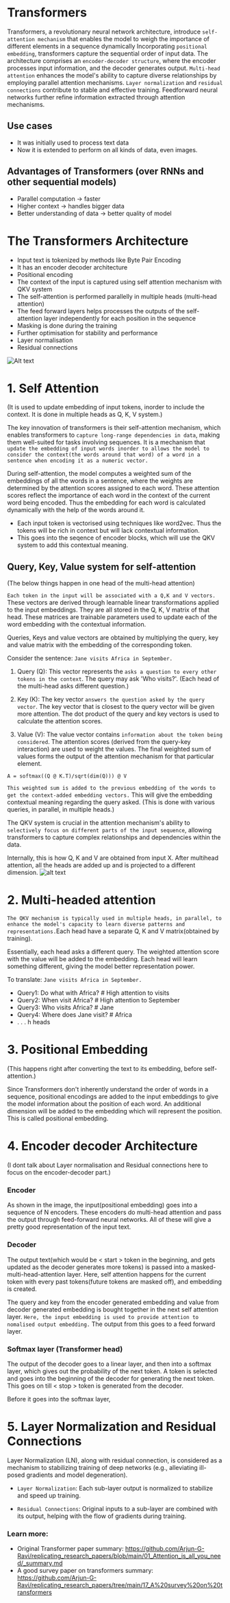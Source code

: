 # Transformers
Transformers, a revolutionary neural network architecture, introduce `self-attention mechanism` that enables the model to weigh the importance of different elements in a sequence dynamically Incorporating `positional embedding`, transformers capture the sequential order of input data. The architecture comprises an `encoder-decoder structure`, where the encoder processes input information, and the decoder generates output. `Multi-head attention` enhances the model's ability to capture diverse relationships by employing parallel attention mechanisms. `Layer normalization` and `residual connections` contribute to stable and effective training. Feedforward neural networks further refine information extracted through attention mechanisms. 

## Use cases
- It was initially used to process text data
- Now it is extended to perform on all kinds of data, even images.

## Advantages of Transformers (over RNNs and other sequential models) 
- Parallel computation -> faster
- Higher context -> handles bigger data 
- Better understanding of data -> better quality of model

# The Transformers Architecture
- Input text is tokenized by methods like Byte Pair Encoding
- It has an encoder decoder architecture
- Positional encoding
- The context of the input is captured using self attention mechanism with QKV system
- The self-attention is performed parallelly in multiple heads (multi-head attention)
- The feed forward layers helps processes the outputs of the self-attention layer independently for each position in the sequence
- Masking is done during the training
- Further optimisation for stability and performance
- Layer normalisation
- Residual connections
  
![Alt text](BHzGVskWGS_3jEcYYi6miQ.png)

# 1. Self Attention
(It is used to update embedding of input tokens, inorder to include the context. It is done in multiple heads as Q, K, V system.)

The key innovation of transformers is their self-attention mechanism, which enables transformers to `capture long-range dependencies in data`, making them well-suited for tasks involving sequences. It is a mechanism that `update the embedding of input words inorder to allows the model to consider the context(the words around that word) of a word in a sentence when encoding it as a numeric vector.` 

During self-attention, the model computes a weighted sum of the embeddings of all the words in a sentence, where the weights are determined by the attention scores assigned to each word. These attention scores reflect the importance of each word in the context of the current word being encoded. Thus the embedding for each word is calculated dynamically with the help of the words around it.

- Each input token is vectorised using techniques like word2vec. Thus the tokens will be rich in context but will lack contextual information.
- This goes into the seqence of encoder blocks, which will use the QKV system to add this contextual meaning.

## Query, Key, Value system for self-attention
(The below things happen in one head of the multi-head attention)

`Each token in the input will be associated with a Q,K and V vectors.` These vectors are derived through learnable linear transformations applied to the input embeddings. They are all stored in the Q, K, V matrix of that head. These matrices are trainable parameters used to update each of the word embedding with the contextual information. 

Queries, Keys and value vectors are obtained by multiplying the query, key and value matrix with the embedding of the corresponding token.

Consider the sentence: `Jane visits Africa in September.`

1. Query (Q): This vector represents the `asks a question to every other tokens in the context`. The query may ask 'Who visits?'. (Each head of the multi-head asks different question.)
   
2. Key (K): The key vector `answers the question asked by the query vector`. The key vector that is closest to the query vector will be given more attention. The dot product of the query and key vectors is used to calculate the attention scores.

3. Value (V): The value vector contains `information about the token being considered`. The attention scores (derived from the query-key interaction) are used to weight the values. The final weighted sum of values forms the output of the attention mechanism for that particular element. 

``` A = softmax((Q @ K.T)/sqrt(dim(Q))) @ V ```

`This weighted sum is added to the previous embedding of the words to get the context-added embedding vectors.` This will give the embedding contextual meaning regarding the query asked. (This is done with various queries, in parallel, in multiple heads.)
   
The QKV system is crucial in the attention mechanism's ability to `selectively focus on different parts of the input sequence`, allowing transformers to capture complex relationships and dependencies within the data. 

Internally, this is how Q, K and V are obtained from input X. After multihead attention, all the heads are added up and is projected to a different dimension.
![alt text](<Screenshot from 2024-04-27 05-53-58.png>)

# 2. Multi-headed attention
`The QKV mechanism is typically used in multiple heads, in parallel, to enhance the model's capacity to learn diverse patterns and representations.`Each head have a separate Q, K and V matrix(obtained by training). 

Essentially, each head asks a different query. The weighted attention score with the value will be added to the embedding. Each head will learn something different, giving the model better representation power.

To translate: `Jane visits Africa in September.`
- Query1: Do what with Africa?  # High attention to visits
- Query2: When visit Africa?  # High attention to September
- Query3: Who visits Africa?  # Jane
- Query4: Where does Jane visit?  # Africa
- . . . h heads

# 3. Positional Embedding
(This happens right after converting the text to its embedding, before self-attention.)

Since Transformers don't inherently understand the order of words in a sequence, positional encodings are added to the input embeddings to give the model information about the position of each word. An additional dimension will be added to the embedding which will represent the position. This is called positional embedding.

# 4. Encoder decoder Architecture
(I dont talk about Layer normalisation and Residual connections here to focus on the encoder-decoder part.)

### Encoder
As shown in the image, the input(positional embedding) goes into a sequence of N encoders. These encoders do multi-head attention and pass the output through feed-forward neural networks. All of these will give a pretty good representation of the input text. 

### Decoder
The output text(which would be < start > token in the beginning, and gets updated as the decoder generates more tokens) is passed into a masked-multi-head-attention layer. Here, self attention happens for the current token with every past tokens(future tokens are masked off), and embedding is created.

The query and key from the encoder generated embedding and value from decoder generated embedding is bought together in the next self attention layer. `Here, the input embedding is used to provide attention to nomalised output embedding.` The output from this goes to a feed forward layer.

### Softmax layer (Transformer head)
The output of the decoder goes to a linear layer, and then into a softmax layer, which gives out the probability of the next token. A token is selected and goes into the beginning of the decoder for generating the next token. This goes on till < stop > token is generated from the decoder.

Before it goes into the softmax layer,

# 5. Layer Normalization and Residual Connections

Layer Normalization (LN), along with residual connection, is considered as a mechanism to stabilizing training of deep networks (e.g., alleviating ill-posed gradients and model degeneration). 
- `Layer Normalization`: Each sub-layer output is normalized to stabilize and speed up training.

- `Residual Connections`: Original inputs to a sub-layer are combined with its output, helping with the flow of gradients during training.

### Learn more:
- Original Transformer paper summary: https://github.com/Arjun-G-Ravi/replicating_research_papers/blob/main/01_Attention_is_all_you_need/_summary.md
- A good survey paper on transformers summary: https://github.com/Arjun-G-Ravi/replicating_research_papers/tree/main/17_A%20survey%20on%20transformers